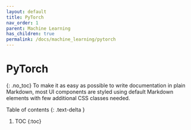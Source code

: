 ```yaml
---
layout: default
title: PyTorch
nav_order: 1
parent: Machine Learning
has_children: true
permalink: /docs/machine_learning/pytorch
---
```


# PyTorch
{: .no_toc}
To make it as easy as possible to write documentation in plain Markdown, most UI components are styled using default Markdown elements with few additional CSS classes needed.

Table of contents
{: .text-delta }
1. TOC
{:toc}

